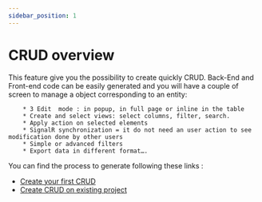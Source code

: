 ```yaml
---
sidebar_position: 1
---
```


# CRUD overview
This feature give you the possibility to create quickly CRUD. Back-End and Front-end code can be easily generated and you will have a couple of screen to manage a object corresponding to an entity: 

        * 3 Edit  mode : in popup, in full page or inline in the table
        * Create and select views: select columns, filter, search.
        * Apply action on selected elements
        * SignalR synchronization = it do not need an user action to see modification done by other users 
        * Simple or advanced filters
        * Export data in different format….

You can find the process to generate following these links : 
-  [Create your first CRUD](../../10-Introduction/30-TryIt/30-CreateYourFirstCRUD.md) 
-  [Create CRUD on existing project](../../30-BIAToolKit/50-CreateCRUD.md) 


